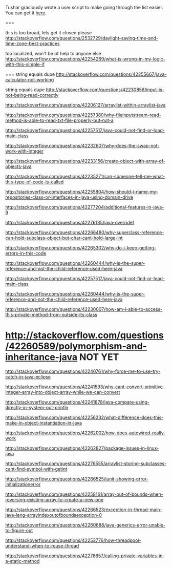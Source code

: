 Tushar graciously wrote a user script to make going through the list easier. You can get it [here](https://github.com/tusharjadhav219/Userscript-for-delete-candidates).

===

this is too broad, lets get it closed please http://stackoverflow.com/questions/2532729/daylight-saving-time-and-time-zone-best-practices

too localized, won't be of help to anyone else http://stackoverflow.com/questions/42254269/what-is-wrong-in-my-logic-with-this-simple-if

===
string equals dupe http://stackoverflow.com/questions/42255667/java-calculator-not-working

string equals dupe http://stackoverflow.com/questions/42230856/input-is-not-being-read-correctly

http://stackoverflow.com/questions/42206127/arraylist-within-arraylist-java

http://stackoverflow.com/questions/42257380/why-fileinputstream-read-method-is-able-to-read-txt-file-properly-but-not-a

http://stackoverflow.com/questions/42257517/java-could-not-find-or-load-main-class

http://stackoverflow.com/questions/42232607/why-does-the-swap-not-work-with-integer

http://stackoverflow.com/questions/42233156/create-object-with-array-of-objects-java

http://stackoverflow.com/questions/42235271/can-someone-tell-me-what-this-type-of-code-is-called

http://stackoverflow.com/questions/42255804/how-should-i-name-my-repositories-class-or-interfaces-in-java-using-domain-drive

http://stackoverflow.com/questions/42277204/additional-features-in-java-9

http://stackoverflow.com/questions/42276185/java-override1

http://stackoverflow.com/questions/42266480/why-superclass-reference-can-hold-subclass-object-but-char-cant-hold-large-int

http://stackoverflow.com/questions/42265302/why-do-i-keep-getting-errors-in-this-code

http://stackoverflow.com/questions/42260444/why-is-the-super-reference-and-not-the-child-reference-used-here-java

http://stackoverflow.com/questions/42257517/java-could-not-find-or-load-main-class

http://stackoverflow.com/questions/42260444/why-is-the-super-reference-and-not-the-child-reference-used-here-java

http://stackoverflow.com/questions/42230007/how-am-i-able-to-access-this-private-method-from-outside-its-class

http://stackoverflow.com/questions/42260589/polymorphism-and-inheritance-java
NOT YET
=====

http://stackoverflow.com/questions/42240761/why-force-me-to-use-try-catch-in-java-eclipse

http://stackoverflow.com/questions/42241593/why-cant-convert-primitive-integer-array-into-object-array-while-we-can-convert

http://stackoverflow.com/questions/42241878/java-compare-using-directly-in-system-out-println

http://stackoverflow.com/questions/42256232/what-difference-does-this-make-in-object-instantiation-in-java

http://stackoverflow.com/questions/42262002/how-does-autowired-really-work

http://stackoverflow.com/questions/42262827/package-issues-in-linux-java

http://stackoverflow.com/questions/42276555/arraylist-storing-subclasses-cant-find-symbol-with-getint

http://stackoverflow.com/questions/42266525/junit-showing-error-initializationerror

http://stackoverflow.com/questions/42258161/array-out-of-bounds-when-reversing-existing-array-to-create-a-new-one

http://stackoverflow.com/questions/42266523/exception-in-thread-main-java-lang-arrayindexoutofboundsexception-0

http://stackoverflow.com/questions/42260688/java-generics-error-unable-to-figure-out

http://stackoverflow.com/questions/42253776/how-threadpool-understand-when-to-reuse-thread

http://stackoverflow.com/questions/42276657/calling-private-variables-in-a-static-method